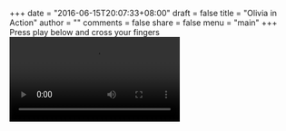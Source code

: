+++
date = "2016-06-15T20:07:33+08:00"
draft = false
title = "Olivia in Action"
author = ""
comments = false
share = false
menu = "main"
+++
Press play below and cross your fingers
<video id="Olivia in Action" src="HTML5olivia_in_action.mov" controls></video>
